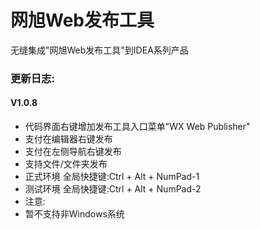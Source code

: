 # 网旭Web发布工具

无缝集成"网旭Web发布工具"到IDEA系列产品

<h3>更新日志:</h3>
<h4>V1.0.8</h4>
<ul>
    <li>代码界面右键增加发布工具入口菜单"WX Web Publisher"</li>
    <li>支付在编辑器右键发布</li>
    <li>支付在左侧导航右键发布</li>
    <li>支持文件/文件夹发布</li>
    <li>正式环境 全局快捷键:Ctrl + Alt + NumPad-1</li>
    <li>测试环境 全局快捷键:Ctrl + Alt + NumPad-2</li>
    <li>注意:</li>
    <li>暂不支持非Windows系统</li>
</ul>
